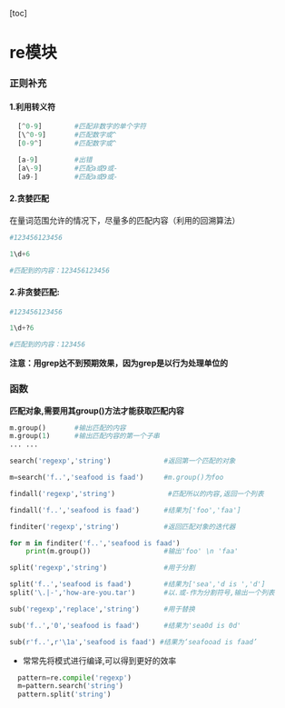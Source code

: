 [toc]
# re模块
### 正则补充
#### 1.利用转义符
```python
  [^0-9]        #匹配非数字的单个字符
  [\^0-9]       #匹配数字或^
  [0-9^]        #匹配数字或^

  [a-9]         #出错
  [a\-9]        #匹配a或9或-
  [a9-]         #匹配a或9或-
```

#### 2.贪婪匹配
在量词范围允许的情况下，尽量多的匹配内容（利用的回溯算法）
```python
#123456123456

1\d+6

#匹配到的内容：123456123456
```

#### 2.非贪婪匹配:
```python
#123456123456

1\d+?6

#匹配到的内容：123456
```
**注意：用grep达不到预期效果，因为grep是以行为处理单位的**

### 函数
**匹配对象,需要用其group()方法才能获取匹配内容**
```python
m.group()       #输出匹配的内容
m.group(1)      #输出匹配内容的第一个子串
... ...
```
```python
search('regexp','string')             #返回第一个匹配的对象

m=search('f..','seafood is faad')     #m.group()为foo
```
```python
findall('regexp','string')             #匹配所以的内容,返回一个列表

findall('f..','seafood is faad')      #结果为['foo','faa']
```
```python
finditer('regexp','string')           #返回匹配对象的迭代器

for m in finditer('f..','seafood is faad')
    print(m.group())                  #输出'foo' \n 'faa'
```
```python
split('regexp','string')              #用于分割

split('f..','seafood is faad')        #结果为['sea','d is ','d']
split('\.|-','how-are-you.tar')       #以.或-作为分割符号,输出一个列表
```
```python
sub('regexp','replace','string')      #用于替换

sub('f..','0','seafood is faad')      #结果为'sea0d is 0d'

sub(r'f..',r'\1a','seafood is faad') #结果为‘seafooad is faad’
```
* 常常先将模式进行编译,可以得到更好的效率
```python
  pattern=re.compile('regexp')
  m=pattern.search('string')
  pattern.split('string')
```
